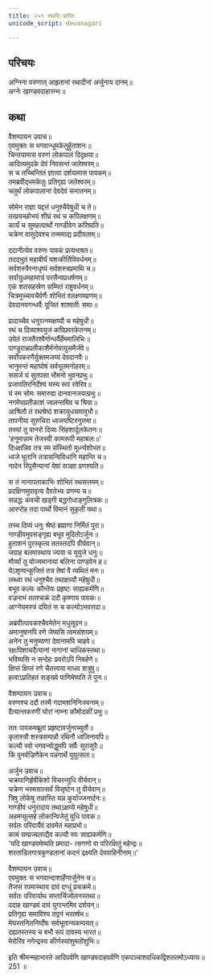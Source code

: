 ```yaml
---
title: २५१ रथादि-प्राप्तिः
unicode_script: devanagari

---
```

## परिचयः

अग्निना वरुणात् आहृतानां रथादीनां अर्जुनाय दानम्॥  
अग्नेः खाण्डवदाहारम्भः॥  

## कथा

वैशम्पायन उवाच॥  
एवमुक्तः स भगवान्धूमकेतुर्हुताशनः॥  
चिन्तयामास वरुणं लोकपालं दिदृक्षया॥  
आदित्यमुदके देवं निवसन्तं जलेश्वरम्॥  
स च तच्चिन्तितं ज्ञात्वा दर्शयामास पावकम्॥  
तमब्रवीद्भमकेतुः प्रतिगृह्य जलेश्वरम्॥  
चतुर्थं लोकपालानां देवदेवं सनातनम्॥  

सोमेन राज्ञा यद्दत्तं धनुश्चैवेषुधी च ते॥  
तत्प्रयच्छोभयं शीघ्रं रथं च कपिलक्षणम्॥  
कार्यं च सुमहत्पार्थो गाण्डीवेन करिष्यति॥  
चक्रेण वासुदेवश्च तन्ममाद्य प्रदीयताम्॥  

ददानीत्येव वरुणः पावकं प्रत्यभाषत॥  
तदद्भुतं महावीर्यं यशःकीर्तिविवर्धनम्॥  
सर्वशस्त्रैरनाधृष्यं सर्वशस्त्रप्रमाथि च॥  
सर्वायुधमहामात्रं परसैन्यप्रधर्षणम्॥  
एकं शतसहस्रेण सम्मितं राष्ट्रवर्धनम्॥  
चित्रमुच्चावचैर्वर्णैः शोभितं श्लक्ष्णमव्रणम्॥  
देवदानवगन्धर्वैः पूजितं शाश्वतीः समाः॥  

प्रादाच्चैव धनूरत्नमक्षय्यौ च महेषुधी॥  
रथं च दिव्याश्वयुजं कपिप्रवरकेतनम्॥  
उपेतं राजतैरश्वैर्गान्धर्वैर्हेममालिभिः॥  
पाण्डुराभ्रप्रतीकाशैर्मनोवायुसमैर्जवे॥  
सर्वोपकरणैर्युक्तमजय्यं देवदानवैः॥  
भानुमन्तं महाघोषं सर्वभूतमनोहरम्॥  
ससर्ज यं सुतपसा भौमनो भुवनप्रभुः॥  
प्रजापतिरनिर्देश्यं यस्य रूपं रवेरिव॥  
यं स्म सोमः समारुह्य दानवानजयत्प्रभुः॥  
नगमेघप्रतीकाशं ज्वलन्तमिव च श्रिया॥  
आश्रितौ तं रथश्रेष्ठं शक्रायुधसमावुभौ॥  
तापनीया सुरुचिरा ध्वजयष्टिरनुत्तमा॥  
तस्यां तु वानरो दिव्यः सिंहशार्दूलकेतनः॥  
'हनूमान्नाम तेजस्वी कामरूपी महाबलः॥'  
दिधक्षन्निव तत्र स्म संस्थितो मूर्ध्न्यशोभत॥  
ध्वजे भूतानि तत्रासन्विविधानि महान्ति च॥  
नादेन रिपुसैन्यानां येषां सञ्ज्ञा प्रणश्यति॥  

स तं नानापताकाभिः शोभितं रथसत्तमम्॥  
प्रदक्षिणमुपावृत्य दैवतेभ्यः प्रणम्य च॥  
सन्नद्धः कवची खड्गी बद्धगोधाङ्गुलित्रकः॥  
आरुरोह तदा पार्थो विमानं सुकृती यथा॥  

तच्च दिव्यं धनुः श्रेष्ठं ब्रह्मणा निर्मितं पुरा॥  
गाण्डीवमुपसङ्गृह्य बभूव मुदितोऽर्जुनः॥  
हुताशनं पुरस्कृत्य ततस्तदपि वीर्यवान्॥  
जग्राह बलमास्थाय ज्यया च युयुजे धनुः॥  
मौर्व्यां तु योज्यमानायां बलिना पाण्डवेन ह॥  
येऽशृण्वन्कूजितं तत्र तेषां वै व्यथितं मनः॥  
लब्ध्वा रथं धनुश्चैव तथाक्षय्यौ महेषुधी॥  
बभूव कल्यः कौन्तेयः प्रहृष्टः साह्यकर्मणि॥  
वज्रनाभं ततश्चक्रं ददौ कृष्णाय पावकः॥  
आग्नेयमस्त्रं दयितं स च कल्योऽभवत्तदा॥  

अब्रवीत्पावकश्चैवमेतेन मधुसूदन॥  
अमानुषानपि रणे जेष्यसि त्वमसंशयम्॥  
अनेन तु मनुष्याणां देवानामपि चाहवे॥  
रक्षःपिशाचदैत्यानां नागानां चाधिकस्तथा॥  
भविष्यसि न सन्देहः प्रवरोऽपि निबर्हणे॥  
क्षिप्तं क्षिप्तं रणे चैतत्त्वया माधव शत्रुषु॥  
हत्वाऽप्रतिहतं सङ्ख्ये पाणिमेष्यति ते पुनः॥  

वैशम्पायन उवाच॥  
वरुणश्च ददौ तस्मै गदामशनिनिःस्वनाम्॥  
दैत्यान्तकरणीं घोरां नाम्ना कौमोदकीं प्रभुः॥  

ततः पावकमब्रूतां प्रहृष्टावर्जुनाच्युतौ॥  
कृतास्त्रौ शस्त्रसम्पन्नौ रथिनौ ध्वजिनावपि॥  
कल्यौ स्वो भगवन्योद्धुमपि सर्वैः सुरासुरैः॥  
किं पुनर्वज्रिणैकेन पन्नगार्थे युयुत्सता॥  

अर्जुन उवाच॥  
चक्रपाणिर्हृषीकेशो विचरन्युधि वीर्यवान्॥  
चक्रेण भस्मसात्सर्वं विसृष्टेन तु वीर्यवान्॥  
त्रिषु लोकेषु तन्नास्ति यन्न कुर्याज्जनार्दनः॥  
गाण्डीवं धनुरादाय तथाऽक्षय्ये महेषुधी॥  
अहमप्युत्सहे लोकान्विजेतुं युधि पावक॥  
सर्वतः परिवार्यैवं दावमेतं महाप्रभो॥  
कामं सम्प्रज्वलाद्यैव कल्यौ स्वः साह्यकर्मणि॥  
'यदि खाण्डवमेष्यति प्रमादा\- त्सगणो वा परिरक्षितुं महेन्द्रः॥  
शरताडितगात्रकुण्डलानां कदनं द्रक्ष्यति देववाहिनीनाम्॥'  

वैशम्पायन उवाच॥  
एवमुक्तः स भगवान्दाशार्हेणार्जुनेन च॥  
तैजसं रपमास्थाय दावं दग्धुं प्रचक्रमे॥  
सर्वतः परिवार्याथ सप्तार्चिर्ज्वलनस्तथा॥  
ददाह खाण्डवं दावं युगान्तमिव दर्शयन्॥  
प्रतिगृह्य समाविश्य तद्वनं भरतर्षभ॥  
मेघस्तनितनिर्घोषः सर्वभूतान्यकम्पयत्॥  
दह्यतस्तस्य च बभौ रूपं दावस्य भारत॥  
मेरोरिव नगेन्द्रस्य कीर्णस्यांशुमतोंशुभिः॥  

इति श्रीमन्महाभारते आदिपर्वणि खाण्डवदाहपर्वणि एकपञ्चाशदधिकद्विशततमोऽध्यायः॥  
251 ॥  
